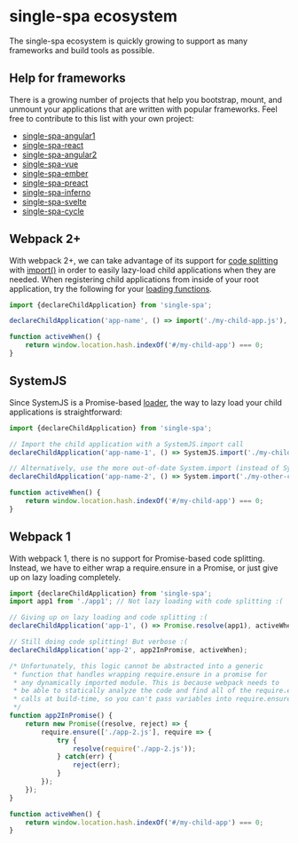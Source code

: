 # single-spa ecosystem
The single-spa ecosystem is quickly growing to support as many frameworks and build tools as possible.

## Help for frameworks
There is a growing number of projects that help you bootstrap, mount,
and unmount your applications that are written with popular frameworks. Feel free
to contribute to this list with your own project:

- [single-spa-angular1](https://github.com/CanopyTax/single-spa-angular1)
- [single-spa-react](https://github.com/CanopyTax/single-spa-react)
- [single-spa-angular2](https://github.com/CanopyTax/single-spa-angular2)
- [single-spa-vue](https://github.com/CanopyTax/single-spa-vue)
- [single-spa-ember](https://github.com/CanopyTax/single-spa-ember)
- [single-spa-preact](https://github.com/CanopyTax/single-spa-preact)
- [single-spa-inferno](https://github.com/CanopyTax/single-spa-inferno)
- [single-spa-svelte](https://github.com/CanopyTax/single-spa-svelte)
- [single-spa-cycle](https://github.com/pcmnac/single-spa-cycle)

## Webpack 2+
With webpack 2+, we can take advantage of its support for [code splitting](https://webpack.js.org/guides/code-splitting/) with [import()](https://webpack.js.org/api/module-methods/#import)
in order to easily lazy-load child applications when they are needed. When registering
child applications from inside of your root application, try the following for your
[loading functions](/docs/root-application.md#loading-function).
```js
import {declareChildApplication} from 'single-spa';

declareChildApplication('app-name', () => import('./my-child-app.js'), activeWhen);

function activeWhen() {
	return window.location.hash.indexOf('#/my-child-app') === 0;
}
```

## SystemJS
Since SystemJS is a Promise-based [loader](https://whatwg.github.io/loader), the way to
lazy load your child applications is straightforward:

```js
import {declareChildApplication} from 'single-spa';

// Import the child application with a SystemJS.import call
declareChildApplication('app-name-1', () => SystemJS.import('./my-child-app.js'), activeWhen);

// Alternatively, use the more out-of-date System.import (instead of SystemJS.import)
declareChildApplication('app-name-2', () => System.import('./my-other-child-app.js'), activeWhen);

function activeWhen() {
	return window.location.hash.indexOf('#/my-child-app') === 0;
}
```

## Webpack 1
With webpack 1, there is no support for Promise-based code splitting. Instead, we have to either wrap
a require.ensure in a Promise, or just give up on lazy loading completely.

```js
import {declareChildApplication} from 'single-spa';
import app1 from './app1'; // Not lazy loading with code splitting :(

// Giving up on lazy loading and code splitting :(
declareChildApplication('app-1', () => Promise.resolve(app1), activeWhen);

// Still doing code splitting! But verbose :(
declareChildApplication('app-2', app2InPromise, activeWhen);

/* Unfortunately, this logic cannot be abstracted into a generic
 * function that handles wrapping require.ensure in a promise for
 * any dynamically imported module. This is because webpack needs to
 * be able to statically analyze the code and find all of the require.ensure
 * calls at build-time, so you can't pass variables into require.ensure.
 */
function app2InPromise() {
	return new Promise((resolve, reject) => {
		require.ensure(['./app-2.js'], require => {
			try {
				resolve(require('./app-2.js'));
			} catch(err) {
				reject(err);
			}
		});
	});
}	

function activeWhen() {
	return window.location.hash.indexOf('#/my-child-app') === 0;
}
```
